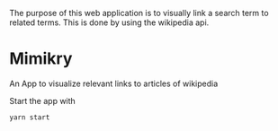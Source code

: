 The purpose of this web application is to visually link a search term to
related terms. This is done by using the wikipedia api.

# Mimikry
An App to visualize relevant links to articles of wikipedia

Start the app with
```bash
yarn start
```

